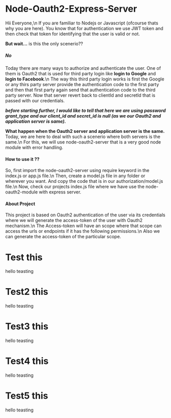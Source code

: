 # Node-Oauth2-Express-Server

Hii Everyone,\n
If you are familiar to Nodejs or Javascript (ofcourse thats why you are here). You know that for authentication we use JWT token and then check that token for identifying that the user is valid or not.

**But wait...** is this the only scenerio??
##### No

Today there are many ways to authorize and authenticate the user. One of them is Oauth2 that is used for third party login like **login to Google** and **login to Facebook**.\n
The way this third party login works is first the Google or any thirs party server provide the authentication code to the first party and then that first party again send that authentication code to the third party server. Now that server revert back to clientId and secretId that is passed with our credentials.

**_before starting further, I would like to tell that here we are using password grant_type and our client_id and secret_id is null (as we our Oauth2 and application server is same)._**

**What happen when the Oauth2 server and application server is the same.**
Today, we are here to deal with such a scenerio where both servers is the same.\n
For this, we will use node-oauth2-server that is a very good node module with error handling.

#### How to use it ??
So, first import the node-oauth2-server using require keyword in the index.js or app.js file.\n
Then, create a model.js file in any folder or wherever you want. And copy the code that is in our authorization/model.js file.\n
Now, check our projects index.js file where we have use the node-oauth2-module with express server.

#### About Project 
This project is based on Oauth2 authentication of the user via its credentials where we will generate the access-token of the user with Oauth2 mechanism.\n
The Access-token will have an scope where that scope can access the urls or endpoints if it has the following permissions.\n
Also we can generate the access-token of the particular scope.


# Test this
hello teasting

# Test2 this
hello teasting

# Test3 this
hello teasting


# Test4 this
hello teasting

# Test5 this
hello teasting
